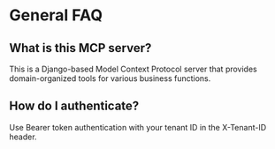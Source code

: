 # General FAQ

## What is this MCP server?
This is a Django-based Model Context Protocol server that provides domain-organized tools for various business functions.

## How do I authenticate?
Use Bearer token authentication with your tenant ID in the X-Tenant-ID header.
